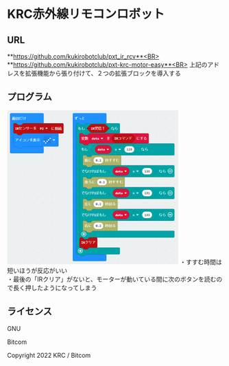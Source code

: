 # KRC赤外線リモコンロボット


## URL

**https://github.com/kukirobotclub/pxt_ir_rcv**<BR>
**https://github.com/kukirobotclub/pxt-krc-motor-easy**<BR>
上記のアドレスを拡張機能から張り付けて、２つの拡張ブロックを導入する

## プログラム

<img src="ロボットリモコン.PNG" style="zoom:50%;" />
・すすむ時間は短いほうが反応がいい<BR>
・最後の「IRクリア」がないと、モーターが動いている間に次のボタンを読むので長く押したようになってしまう<BR>

## ライセンス

GNU<BR>

Bitcom<BR>



Copyright 2022 KRC / Bitcom

